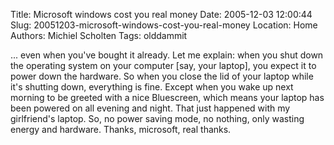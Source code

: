 Title: Microsoft windows cost you real money
Date: 2005-12-03 12:00:44
Slug: 20051203-microsoft-windows-cost-you-real-money
Location: Home
Authors: Michiel Scholten
Tags: olddammit

<p>... even when you've bought it already. Let me explain: when you shut down the operating system on your computer [say, your laptop], you expect it to power down the hardware. So when you close the lid of your laptop while it's shutting down, everything is fine. Except when you wake up next morning to be greeted with a nice Bluescreen, which means your laptop has been powered on all evening and night. That just happened with my girlfriend's laptop. So, no power saving mode, no nothing, only wasting energy and hardware. Thanks, microsoft, real thanks.</p>